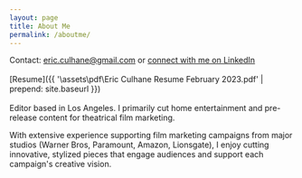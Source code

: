 ```yaml
---
layout: page
title: About Me
permalink: /aboutme/
---
```

<!-- 
Connect with me on LinkedIn.
[Resume.]({{ '\assets\pdf\Eric Culhane Assistant Editing Resume.pdf' | prepend: site.baseurl }}) -->



Contact: eric.culhane@gmail.com or <a href="https://www.linkedin.com/in/eric-culhane/">connect with me on LinkedIn</a> 
<br>
<br>
[Resume]({{ '\assets\pdf\Eric Culhane Resume February 2023.pdf' | prepend: site.baseurl }})
<br>
<br>
Editor based in Los Angeles. I primarily cut home entertainment and pre-release content for theatrical film marketing. 

With extensive experience supporting film marketing campaigns from major studios (Warner Bros, Paramount, Amazon, Lionsgate), I enjoy cutting innovative, stylized pieces that engage audiences and support each campaign's creative vision. 


<!-- I also have experience cutting narrative film, documentary, montage and experimental short-form work. -->


